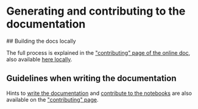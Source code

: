 # Generating and contributing to the documentation

## Building the docs locally

The full process is explained in the ["contributing" page of the online doc](https://airbus.github.io/decomon/main/contribute.html#building-the-docs-locally),
also available [here locally](source/contribute.md#building-the-docs-locally).

## Guidelines when writing the documentation

Hints to [write the documentation](source/contribute.md#writing-the-documentation) and [contribute to the notebooks](source/contribute.md#notebooks) are also available on the
["contributing" page](https://airbus.github.io/decomon/main/contribute.html#guidelines-to-follow-when-preparing-a-contribution).
